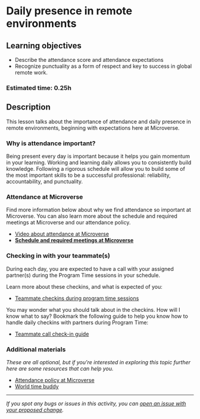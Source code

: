 # Daily presence in remote environments

## Learning objectives

- Describe the attendance score and attendance expectations
- Recognize punctuality as a form of respect and key to success in global remote work.

### Estimated time: 0.25h

## Description

This lesson talks about the importance of attendance and daily presence in remote environments, beginning with expectations here at Microverse.

### Why is attendance important?

Being present every day is important because it helps you gain momentum in your learning. Working and learning daily allows you to consistently build knowledge. Following a rigorous schedule will allow you to build some of the most important skills to be a successful professional: reliability, accountability, and punctuality.

### Attendance at Microverse

Find more information below about why we find attendance so important at Microverse. You can also learn more about the schedule and required meetings at Microverse and our attendance policy.

- [Video about attendance at Microverse](https://www.loom.com/share/dff36d910d1a4db7b37127b10f6d7949)
- [**Schedule and required meetings at Microverse**](scheduled-and-required-meetings-at-microverse.md)

### Checking in with your teammate(s)

During each day, you are expected to have a call with your assigned partner(s) during the Program Time sessions in your schedule.

Learn more about these checkins, and what is expected of you:

- [Teammate checkins during program time sessions](teammate-checkins-during-program-time-sessions.md)

You may wonder what you should talk about in the checkins. How will I know what to say? Bookmark the following guide to help you know how to handle daily checkins with partners during Program Time:

- [Teammate call check-in guide](https://microverse.zendesk.com/hc/en-us/articles/360050419034)

### Additional materials

*These are all optional, but if you're interested in exploring this topic further here are some resources that can help you.*

- [Attendance policy at Microverse](https://www.notion.so/microverse/Attendance-policy-c574d1ab41b74692b8d1a4089ea041c3)
- [World time buddy](https://www.worldtimebuddy.com/)



------

_If you spot any bugs or issues in this activity, you can [open an issue with your proposed change](https://github.com/microverseinc/curriculum-transversal-skills/blob/main/git-github/articles/open_issue.md)._